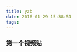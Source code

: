 ```yaml
---
title: yzb
date: 2016-01-29 15:38:51
tags:
---
```



### 第一个视频贴


<script src="http://7xjfim.com2.z0.glb.qiniucdn.com/Iva.js"></script>
<div id="player" style="width:840px;height:472px;margin:0 auto;"></div>
<script type="text/javascript">
	var ivaInstance=new Iva("player",
	{
		appkey:'Eyf9cXB3',
		video:'http://v.youku.com/v_show/id_XMTQ1OTU0NzMwOA==_ev_1.html',
		title:'',
		autoplay:false,
		memory:false
	})
</script>